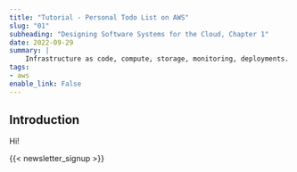 ```yaml
---
title: "Tutorial - Personal Todo List on AWS"
slug: "01"
subheading: "Designing Software Systems for the Cloud, Chapter 1"
date: 2022-09-29
summary: |
    Infrastructure as code, compute, storage, monitoring, deployments.
tags:
- aws
enable_link: False
---
```


## Introduction

Hi!

{{< newsletter_signup >}}